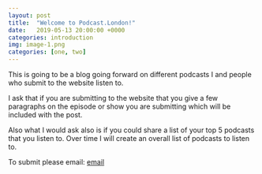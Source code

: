 ```yaml
---
layout: post
title:  "Welcome to Podcast.London!"
date:   2019-05-13 20:00:00 +0000
categories: introduction
img: image-1.png
categories: [one, two]
---
```


This is going to be a blog going forward on different podcasts I and people who submit to the website listen to.

I ask that if you are submitting to the website that you give a few paragraphs on the episode or show you are submitting which will be included with the post.

Also what I would ask also is if you could share a list of your top 5 podcasts that you listen to. Over time I will create an overall list of podcasts to listen to.

To submit please email: [email]

[email]: admin@podcast.london